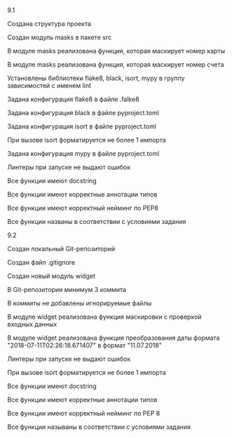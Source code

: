 9.1

Создана структура проекта

Создан модуль masks в пакете src

В модуле masks реализована функция, которая маскирует номер карты 

В модуле masks реализована функция, которая маскирует номер счета 

Установлены библиотеки flake8, black, isort, mypy в группу зависимостей с именем lint

Задана конфигурация flake8 в файле .falke8

Задана конфигурация black в файле pyproject.toml

Задана конфигурация isort в файле pyproject.toml 

При вызове isort форматируется не более 1 импорта 

Задана конфигурация mypy в файле pyproject.toml 

Линтеры при запуске не выдают ошибок 

Все функции имеют docstring 

Все функции имеют корректные аннотации типов

Все функции имеют корректный нейминг по PEP8

Все функции названы в соответствии с условиями задания 


9.2

Создан локальный Git-репозиторий 

Создан файл .gitignore 

Создан новый модуль widget 

В Git-репозитории минимум 3 коммита 

В коммиты не добавлены игнорируемые файлы  

В модуле widget реализована функция маскировки с проверкой входных данных 

В модуле widget реализована функция преобразования даты формата "2018-07-11T02:26:18.671407" в формат "11.07.2018" 

Линтеры при запуске не выдают ошибок 

При вызове isort форматируется не более 1 импорта 

Все функции имеют docstring 

Все функции имеют корректные аннотации типов 

Все функции имеют корректный нейминг по PEP 8 

Все функции называны в соответствии с условиями задания 

